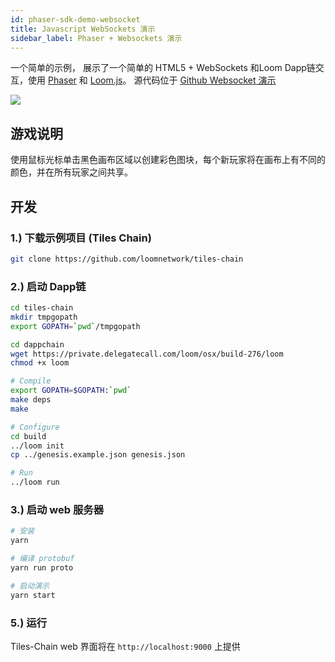 ```yaml
---
id: phaser-sdk-demo-websocket
title: Javascript WebSockets 演示
sidebar_label: Phaser + Websockets 演示
---
```

一个简单的示例， 展示了一个简单的 HTML5 + WebSockets 和Loom Dapp链交互，使用 [Phaser](http://phaser.io) 和 [Loom.js](https://github.com/loomnetwork/loom-js)。 源代码位于 [Github Websocket 演示](https://github.com/loomnetwork/tiles-chain)

![](https://camo.githubusercontent.com/9d49b0ce78d692e69d1dd571bc8d1aafe5b806a8/68747470733a2f2f647a776f6e73656d72697368372e636c6f756466726f6e742e6e65742f6974656d732f315232363044327030713370304d33693232304a2f53637265656e2532305265636f7264696e67253230323031382d30352d3232253230617425323031302e3233253230414d2e6769663f763d3961353539316139)

## 游戏说明

使用鼠标光标单击黑色画布区域以创建彩色图块，每个新玩家将在画布上有不同的颜色，并在所有玩家之间共享。

## 开发

### 1.) 下载示例项目 (Tiles Chain)

```bash
git clone https://github.com/loomnetwork/tiles-chain
```

### 2.) 启动 Dapp链

```bash
cd tiles-chain
mkdir tmpgopath
export GOPATH=`pwd`/tmpgopath

cd dappchain
wget https://private.delegatecall.com/loom/osx/build-276/loom
chmod +x loom

# Compile
export GOPATH=$GOPATH:`pwd`
make deps
make

# Configure
cd build
../loom init
cp ../genesis.example.json genesis.json

# Run
../loom run
```

### 3.) 启动 web 服务器

```bash
# 安装
yarn

# 编译 protobuf
yarn run proto

# 启动演示
yarn start

```

### 5.) 运行

Tiles-Chain web 界面将在 `http://localhost:9000` 上提供